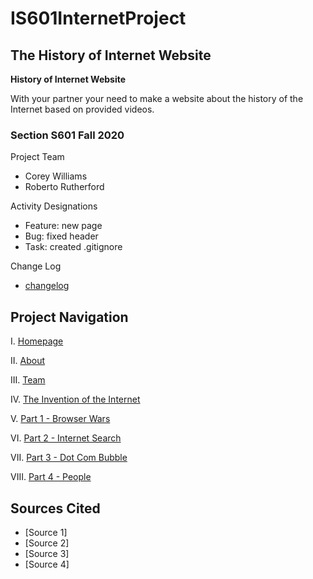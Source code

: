 # IS601InternetProject
## The History of Internet Website

**History of Internet Website**

With your partner your need to make a website about the history of the Internet based on provided videos. 



### Section S601 Fall 2020
Project Team
- Corey Williams
- Roberto Rutherford

Activity Designations
- Feature: new page
- Bug: fixed header
- Task: created .gitignore

Change Log
- [changelog](https://github.com/rpr325/IS601InternetHistoryProject/blob/master/changelog.md)

## Project Navigation
I. [Homepage](https://github.com/rpr325/IS601InternetHistoryProject/blob/master/index.html)

II. [About](https://github.com/rpr325/IS601InternetHistoryProject/blob/master/about.html)

III. [Team](https://github.com/rpr325/IS601InternetHistoryProject/blob/master/team.html)

IV. [The Invention of the Internet](https://github.com/rpr325/IS601InternetHistoryProject/blob/master/internet.html)

V. [Part 1 - Browser Wars](https://github.com/rpr325/IS601InternetHistoryProject/blob/master/browser.html)

VI. [Part 2 - Internet Search](https://github.com/rpr325/IS601InternetHistoryProject/blob/master/search.html)

VII. [Part 3 - Dot Com Bubble](https://github.com/rpr325/IS601InternetHistoryProject/blob/master/dotcom.html)

VIII. [Part 4 - People](https://github.com/rpr325/IS601InternetHistoryProject/blob/master/people.html)

## Sources Cited
- [Source 1]
- [Source 2]
- [Source 3]
- [Source 4]